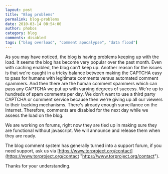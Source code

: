 ```yaml
---
layout: post
title: "Blog problems"
permalink: blog-problems
date: 2010-03-14 08:54:00
author: phobos
category: blog
comments: disabled
tags: ["blog overload", "comment apocalypse", "data flood"]
---
```


As you may have noticed, the blog is having problems keeping up with the load. It seems the blog has become very popular over the past month. Even with caching enabled, the blog can't keep up. Another reason for the issues is that we're caught in a tricky balance between making the CAPTCHA easy to pass for humans with legitimate comments versus automated comment spammers. And then there are the human comment spammers which can pass any CAPTCHA we put up with varying degrees of success. We're up to hundreds of spam comments per day. We don't want to use a third party CAPTCHA or comment service because then we're giving up all our viewers to their tracking mechanisms. There's already enough surveillance on the Internet. Therefore, comments are disabled for the next day while we assess the load on the blog.

We are working on forums, right now they are tied up in making sure they are functional without javascript. We will announce and release them when they are ready.

<!-- more -->

The blog comment system has generally turned into a support forum, if you need support, ask us via [https://www.torproject.org/contact](https://www.torproject.org/contact "https://www.torproject.org/contact").

Thanks for your understanding.

